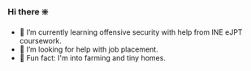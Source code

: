 ### Hi there :sparkle:

- :closed_book: I’m currently learning offensive security with help from INE eJPT coursework.
- 🤔 I’m looking for help with job placement.
- :sunflower: Fun fact: I'm into farming and tiny homes.


<!--
**TheClassyHacker/TheClassyHacker** is a ✨ _special_ ✨ repository because its `README.md` (this file) appears on your GitHub profile.

Here are some ideas to get you started:

- 🔭 I’m currently working on ...
- 🌱 I’m currently learning ...
- 👯 I’m looking to collaborate on ...
- 🤔 I’m looking for help with ...
- 💬 Ask me about ...
- 📫 How to reach me: ...
- 😄 Pronouns: ...
- ⚡ Fun fact: ...
-->
